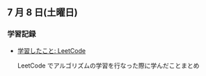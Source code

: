 ## 7 月 8 日(土曜日)

### 学習記録

- [学習したこと: LeetCode](https://github.com/DaisukeKarasawa/blog/tree/main/day-7-8/leetcode)

  LeetCode でアルゴリズムの学習を行なった際に学んだことまとめ
